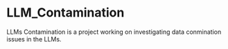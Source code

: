 # LLM_Contamination
LLMs Contamination is a project working on investigating data conmination issues in the LLMs.
